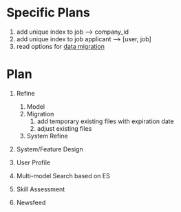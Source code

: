 # Specific Plans

1. add unique index to job --> company_id
2. add unique index to job applicant --> [user, job]
3. read options for [data migration](https://api.rubyonrails.org/classes/ActiveRecord/ConnectionAdapters/SchemaStatements.html#method-i-add_reference) 


# Plan

1. Refine
   1. Model
   2. Migration
      1. add temporary existing files with expiration date
      2. adjust existing files
   3. System Refine
      
2. System/Feature Design

1. User Profile
2. Multi-model Search based on ES
3. Skill Assessment
4. Newsfeed